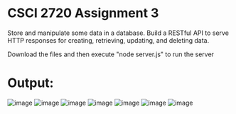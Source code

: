 # CSCI 2720 Assignment 3

Store and manipulate some data in a database. Build a RESTful API to serve HTTP
responses for creating, retrieving, updating, and deleting data.

Download the files and then execute "node server.js" to run the server
# Output:
![image](https://user-images.githubusercontent.com/60846680/166866568-e4a96f47-92f3-4850-9f30-c2f6fcfbbfaa.png)
![image](https://user-images.githubusercontent.com/60846680/166866651-a4384b39-7b48-4ed0-94e1-d7ad7cd70fc5.png)
![image](https://user-images.githubusercontent.com/60846680/166866616-479b7604-86fc-43f8-bfef-8de2525f381f.png)
![image](https://user-images.githubusercontent.com/60846680/166866638-7dd99450-2774-4b4a-ac09-6d30bda2e0ca.png)
![image](https://user-images.githubusercontent.com/60846680/166866731-f2b7d621-95ac-4117-961c-591420a97964.png)
![image](https://user-images.githubusercontent.com/60846680/166866762-e9d858b7-eaf6-4752-abec-2c019650bfc1.png)
![image](https://user-images.githubusercontent.com/60846680/166866781-423dc9ae-0625-42f7-a61a-c08e67265b33.png)
